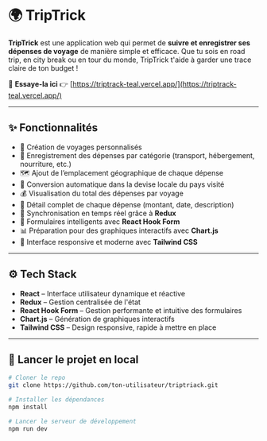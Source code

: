 # 🌍 TripTrick

**TripTrick** est une application web qui permet de **suivre et enregistrer ses dépenses de voyage** de manière simple et efficace. Que tu sois en road trip, en city break ou en tour du monde, TripTrick t'aide à garder une trace claire de ton budget !

🧭 **Essaye-la ici** 👉 [https://triptrack-teal.vercel.app/](https://triptrack-teal.vercel.app/)

---

## ✨ Fonctionnalités

- 🧳 Création de voyages personnalisés
- 📌 Enregistrement des dépenses par catégorie (transport, hébergement, nourriture, etc.)
- 🗺️ Ajout de l’emplacement géographique de chaque dépense
- 💱 Conversion automatique dans la devise locale du pays visité
- 💰 Visualisation du total des dépenses par voyage
- 🧾 Détail complet de chaque dépense (montant, date, description)
- 🔄 Synchronisation en temps réel grâce à **Redux**
- 🧠 Formulaires intelligents avec **React Hook Form**
- 📊 Préparation pour des graphiques interactifs avec **Chart.js**
- 📱 Interface responsive et moderne avec **Tailwind CSS**

---

## ⚙️ Tech Stack

- **React** – Interface utilisateur dynamique et réactive  
- **Redux** – Gestion centralisée de l'état  
- **React Hook Form** – Gestion performante et intuitive des formulaires  
- **Chart.js** – Génération de graphiques interactifs  
- **Tailwind CSS** – Design responsive, rapide à mettre en place  

---

## 🚀 Lancer le projet en local

```bash
# Cloner le repo
git clone https://github.com/ton-utilisateur/triptriack.git

# Installer les dépendances
npm install

# Lancer le serveur de développement
npm run dev
